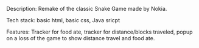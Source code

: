 Description: Remake of the classic Snake Game made by Nokia. 

Tech stack: basic html, basic css, Java sricpt

Features: Tracker for food ate, tracker for distance/blocks traveled, popup on a loss of the game to show distance travel and food ate. 